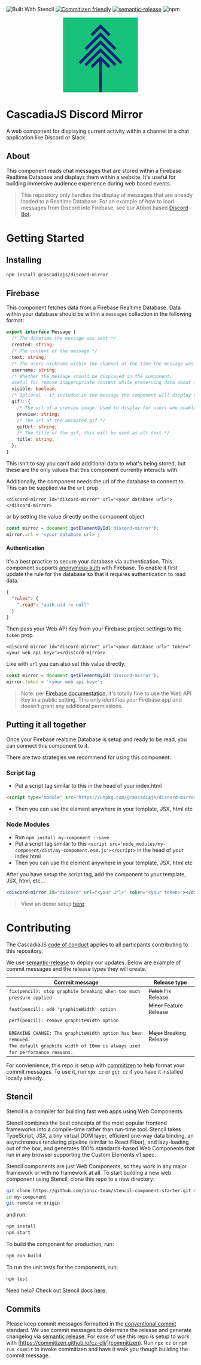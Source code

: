 ![Built With Stencil](https://img.shields.io/badge/-Built%20With%20Stencil-16161d.svg?logo=data%3Aimage%2Fsvg%2Bxml%3Bbase64%2CPD94bWwgdmVyc2lvbj0iMS4wIiBlbmNvZGluZz0idXRmLTgiPz4KPCEtLSBHZW5lcmF0b3I6IEFkb2JlIElsbHVzdHJhdG9yIDE5LjIuMSwgU1ZHIEV4cG9ydCBQbHVnLUluIC4gU1ZHIFZlcnNpb246IDYuMDAgQnVpbGQgMCkgIC0tPgo8c3ZnIHZlcnNpb249IjEuMSIgaWQ9IkxheWVyXzEiIHhtbG5zPSJodHRwOi8vd3d3LnczLm9yZy8yMDAwL3N2ZyIgeG1sbnM6eGxpbms9Imh0dHA6Ly93d3cudzMub3JnLzE5OTkveGxpbmsiIHg9IjBweCIgeT0iMHB4IgoJIHZpZXdCb3g9IjAgMCA1MTIgNTEyIiBzdHlsZT0iZW5hYmxlLWJhY2tncm91bmQ6bmV3IDAgMCA1MTIgNTEyOyIgeG1sOnNwYWNlPSJwcmVzZXJ2ZSI%2BCjxzdHlsZSB0eXBlPSJ0ZXh0L2NzcyI%2BCgkuc3Qwe2ZpbGw6I0ZGRkZGRjt9Cjwvc3R5bGU%2BCjxwYXRoIGNsYXNzPSJzdDAiIGQ9Ik00MjQuNywzNzMuOWMwLDM3LjYtNTUuMSw2OC42LTkyLjcsNjguNkgxODAuNGMtMzcuOSwwLTkyLjctMzAuNy05Mi43LTY4LjZ2LTMuNmgzMzYuOVYzNzMuOXoiLz4KPHBhdGggY2xhc3M9InN0MCIgZD0iTTQyNC43LDI5Mi4xSDE4MC40Yy0zNy42LDAtOTIuNy0zMS05Mi43LTY4LjZ2LTMuNkgzMzJjMzcuNiwwLDkyLjcsMzEsOTIuNyw2OC42VjI5Mi4xeiIvPgo8cGF0aCBjbGFzcz0ic3QwIiBkPSJNNDI0LjcsMTQxLjdIODcuN3YtMy42YzAtMzcuNiw1NC44LTY4LjYsOTIuNy02OC42SDMzMmMzNy45LDAsOTIuNywzMC43LDkyLjcsNjguNlYxNDEuN3oiLz4KPC9zdmc%2BCg%3D%3D&colorA=16161d&style=flat-square)
[![Commitizen friendly](https://img.shields.io/badge/commitizen-friendly-brightgreen.svg)](http://commitizen.github.io/cz-cli/)
[![semantic-release](https://img.shields.io/badge/%20%20%F0%9F%93%A6%F0%9F%9A%80-semantic--release-e10079.svg)](https://github.com/semantic-release/semantic-release)
![npm](https://img.shields.io/npm/v/@cascadiajs/discord-mirror)

<p align="center" >
  <img src="cjs-logo.png" alt="CascadiaJS Logo" width="200" />
</p>

# CascadiaJS Discord Mirror

A web component for displaying current activity within a channel in a chat application like Discord or Slack.

## About

This component reads chat messages that are stored within a Firebase Realtime Database and displays them within a website. It's useful for building immersive audience experience during web based events.

> This repository only handles the display of messages that are already loaded to a Realtime Database. For an example of how to load messages from Discord into Firebase, see our Abbot based [Discord Bot](https://github.com/bniedermeyer/CascadiaJS-Discord-Mirror-Bot).

# Getting Started

## Installing

```bash
npm install @cascadiajs/discord-mirror
```

## Firebase

This component fetches data from a Firebase Realtime Database. Data within your database should be within a `messages` collection in the following format:

```ts
export interface Message {
  /* The datetime the message was sent */
  created: string;
  /* The content of the message */
  text: string;
  /* The users nickname within the channel at the time the message was sent */
  username: string;
  /* Whether the message should be displayed in the component. 
  Useful for remove inappropriate content while preserving data about it being sent  */
  visible: boolean;
  /* Optional - if included in the message the component will display the gif instead of the message text */
  gif?: {
    /* The url of a preview image. Used to display for users who enable reduced motion on their machines */
    preview: string;
    /* The url of the animated gif */
    gifUrl: string;
    /* The title of the gif, this will be used as alt text */
    title: string;
  };
}
```

This isn't to say you can't add additional data to what's being stored, but these are the only values that this component currently interacts with.

Additionally, the component needs the url of the database to connect to. This can be supplied via the `url` prop

```tsx
<discord-mirror id="discord-mirror" url="<your database url>"></discord-mirror>
```

or by setting the value directly on the component object

```js
const mirror = document.getElementById('discord-mirror');
mirror.url = '<your database url>';
```

#### Authentication

It's a best practice to secure your database via authentication. This component supports [anonymous auth](https://firebase.google.com/docs/auth/web/anonymous-auth) with Firebase. To enable it first update the rule for the database so that it requires authentication to read data.

```json
{
  "rules": {
    ".read": "auth.uid != null"
  }
}
```

Then pass your Web API Key from your Firebase project settings to the `token` prop.

```tsx
<discord-mirror id="discord-mirror" url="<your database url>" token="<your web api key>"></discord-mirror>
```

Like with `url` you can also set this value directly.

```js
const mirror = document.getElementById('discord-mirror');
mirror.token = '<your web api key>';
```

> Note: per [Firebase documentation](https://firebase.google.com/docs/projects/api-keys), it's totally fine to use the Web API Key in a public setting. This only identifies your Firebase app and doesn't grant any additional permissions.

## Putting it all together

Once your Firebase realtime Database is setup and ready to be read, you can connect this component to it.

There are two strategies we recommend for using this component.

### Script tag

- Put a script tag similar to this in the head of your index.html

```html
<script type="module" src="https://unpkg.com/@cascadiajs/discord-mirror/dist/discord-mirror/discord-mirror.esm.js"></script>
```

- Then you can use the element anywhere in your template, JSX, html etc

### Node Modules

- Run `npm install my-component --save`
- Put a script tag similar to this `<script src='node_modules/my-component/dist/my-component.esm.js'></script>` in the head of your index.html
- Then you can use the element anywhere in your template, JSX, html etc

After you have setup the script tag, add the component to your template, JSX, html, etc...

```jsx
<discord-mirror id="discord" url="<your url>" token="<your token>"></discord-mirror>
```

> View an demo setup [here](https://codesandbox.io/s/stoic-euclid-tw1pu?file=/src/index.js:92-220).

# Contributing

The CascadiaJS [code of conduct](https://2021.cascadiajs.com/code-of-conduct) applies to all particpants contributing to this repository.

We use [semantic-release](https://semantic-release.gitbook.io/semantic-release/) to deploy our updates. Below are example of commit messages and the release types they will create.

| Commit message                                                                                                                                                                                   | Release type               |
| ------------------------------------------------------------------------------------------------------------------------------------------------------------------------------------------------ | -------------------------- |
| `fix(pencil): stop graphite breaking when too much pressure applied`                                                                                                                             | ~~Patch~~ Fix Release      |
| `feat(pencil): add 'graphiteWidth' option`                                                                                                                                                       | ~~Minor~~ Feature Release  |
| `perf(pencil): remove graphiteWidth option`<br><br>`BREAKING CHANGE: The graphiteWidth option has been removed.`<br>`The default graphite width of 10mm is always used for performance reasons.` | ~~Major~~ Breaking Release |

For convienience, this repo is setup with [commitizen](https://commitizen.github.io/cz-cli/) to help format your commit messages. To use it, run `npx cz` or `git cz` if you have it installed locally already.

## Stencil

Stencil is a compiler for building fast web apps using Web Components.

Stencil combines the best concepts of the most popular frontend frameworks into a compile-time rather than run-time tool. Stencil takes TypeScript, JSX, a tiny virtual DOM layer, efficient one-way data binding, an asynchronous rendering pipeline (similar to React Fiber), and lazy-loading out of the box, and generates 100% standards-based Web Components that run in any browser supporting the Custom Elements v1 spec.

Stencil components are just Web Components, so they work in any major framework or with no framework at all.
To start building a new web component using Stencil, clone this repo to a new directory:

```bash
git clone https://github.com/ionic-team/stencil-component-starter.git my-component
cd my-component
git remote rm origin
```

and run:

```bash
npm install
npm start
```

To build the component for production, run:

```bash
npm run build
```

To run the unit tests for the components, run:

```bash
npm test
```

Need help? Check out Stencil docs [here](https://stenciljs.com/docs/my-first-component).

## Commits

Please keep commit messages formatted in the [conventional commit](https://www.conventionalcommits.org/en/v1.0.0-beta.2/) standard. We use commit messages to determine the release and generate changelog via [semantic release](https://semantic-release.gitbook.io/semantic-release/). For ease of use this repo is setup to work with [https://commitizen.github.io/cz-cli/](commitizen). Run `npx cz` or `npm run commit` to invoke commitizen and have it walk you though building the commit message.
